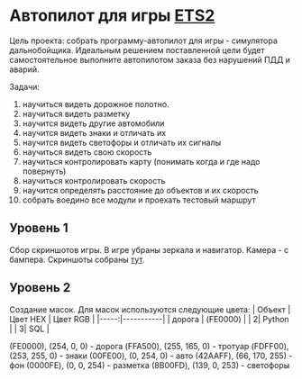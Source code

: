 # Автопилот для игры [ETS2](https://store.steampowered.com/app/227300/Euro_Truck_Simulator_2/)

Цель проекта: собрать программу-автопилот для игры - симулятора дальнобойщика. Идеальным решением поставленной цели будет самостоятельное выполните автопилотом заказа без нарушений ПДД и аварий.

Задачи: 
1) научиться видеть дорожное полотно.
2) научиться видеть разметку
3) научится видеть другие автомобили 
4) научится видеть знаки и отличать их 
5) научится видеть светофоры и отличать их сигналы
6) научиться видеть свою скорость 
7) научиться контролировать карту (понимать когда и где надо повернуть)
8) научиться контролировать скорость 
9) научится определять расстояние до объектов и их скорость
10) собрать воедино все модули и проехать тестовый маршрут

## Уровень 1
Сбор скриншотов игры. В игре убраны зеркала и навигатор. Камера - с бампера. Скриншоты собраны [тут](https://drive.google.com/drive/folders/11La854cDiWAVJsGm_5ss-wPlJlC-MccB?usp=share_link).

## Уровень 2
Создание масок. Для масок используются следующие цвета:
| Объект | Цвет HEX | Цвет RGB |
|-----:|-----------|
| дорога | (FE0000) |
|     2| Python    |
|     3| SQL       |



(FE0000), (254,   0,   0)  - дорога
(FFA500), (255, 165,  0) - тротуар
(FDFF00), (253, 255, 0) - знаки
(00FE00), (0, 254, 0) - авто
(42AAFF), (66, 170, 255) - фон
(0000FE), (0, 0, 254)  - разметка
(8B00FD), (139, 0, 253) - светофоры
